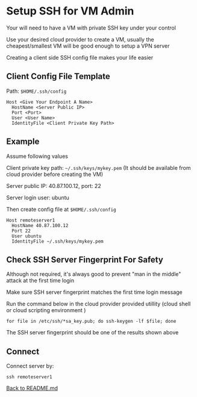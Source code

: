 # Setup SSH for VM Admin
Your will need to have a VM with private SSH key under your control

Use your desired cloud provider to create a VM, usually the cheapest/smallest VM will be good enough to setup a VPN server

Creating a client side SSH config file makes your life easier

## Client Config File Template
Path: ```$HOME/.ssh/config```

```
Host <Give Your Endpoint A Name>
  HostName <Server Public IP>
  Port <Port>
  User <User Name>
  IdentityFile <Client Private Key Path>
```
## Example
Assume following values

Client private key path: ```~/.ssh/keys/mykey.pem```
(It should be available from cloud provider before creating the VM)

Server public IP: 40.87.100.12, port: 22

Server login user: ubuntu

Then create config file at ```$HOME/.ssh/config```

```
Host remoteserver1
  HostName 40.87.100.12
  Port 22
  User ubuntu
  IdentityFile ~/.ssh/keys/mykey.pem
```

## Check SSH Server Fingerprint For Safety
Although not required, it's always good to prevent "man in the middle" attack at the first time login

Make sure SSH server fingerprint matches the first time login message

Run the command below in the cloud provider provided utillity (cloud shell or cloud scripting environment )

```for file in /etc/ssh/*sa_key.pub; do ssh-keygen -lf $file; done```

The SSH server fingerprint should be one of the results shown above

## Connect
Connect server by:

```ssh remoteserver1```

[Back to README.md](README.md)